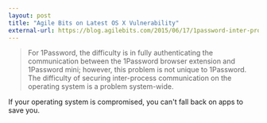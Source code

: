```yaml
---
layout: post
title: "Agile Bits on Latest OS X Vulnerability"
external-url: https://blog.agilebits.com/2015/06/17/1password-inter-process-communication-discussion/
---
```


> For 1Password, the difficulty is in fully authenticating the communication between the 1Password browser extension and 1Password mini; however, this problem is not unique to 1Password. The difficulty of securing inter-process communication on the operating system is a problem system-wide.

If your operating system is compromised, you can't fall back on apps to save you. 
